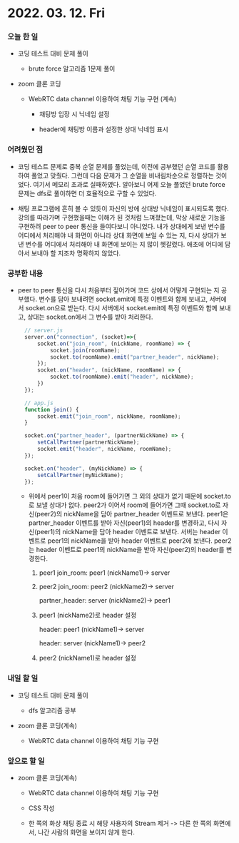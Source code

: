 # 2022. 03. 12. Fri

### 오늘 한 일

- 코딩 테스트 대비 문제 풀이

  - brute force 알고리즘 1문제 풀이

- zoom 클론 코딩

  - WebRTC data channel 이용하여 채팅 기능 구현 (계속)

    - 채팅방 입장 시 닉네임 설정

    - header에 채팅방 이름과 설정한 상대 닉네임 표시

### 어려웠던 점

- 코딩 테스트 문제로 중복 순열 문제를 풀었는데, 이전에 공부했던 순열 코드를 활용하여 풀었고 맞췄다. 그런데 다음 문제가 그 순열을 비내림차순으로 정렬하는 것이었다. 여기서 메모리 초과로 실패하였다. 알아보니 어제 오늘 풀었던 brute force 문제는 dfs로 풀이하면 더 효율적으로 구할 수 있었다.

- 채팅 프로그램에 흔히 볼 수 있듯이 자신의 방에 상대방 닉네임이 표시되도록 했다. 강의를 따라가며 구현했을때는 이해가 된 것처럼 느껴졌는데, 막상 새로운 기능을 구현하려 peer to peer 통신을 들여다보니 아니었다. 내가 상대에게 보낸 변수를 어디에서 처리해야 내 화면이 아니라 상대 화면에 보일 수 있는 지, 다시 상대가 보낸 변수를 어디에서 처리해야 내 화면에 보이는 지 많이 헷갈렸다. 애초에 어디에 담아서 보내야 할 지조차 명확하지 않았다.

### 공부한 내용

- peer to peer 통신을 다시 처음부터 짚어가며 코드 상에서 어떻게 구현되는 지 공부했다. 변수를 담아 보내려면 socket.emit에 특정 이벤트와 함께 보내고, 서버에서 socket.on으로 받는다. 다시 서버에서 socket.emit에 특정 이벤트와 함께 보내고, 상대는 socket.on에서 그 변수를 받아 처리한다.

  ```JavaScript
    // server.js
    server.on("connection", (socket)=>{
        socket.on("join_room", (nickName, roomName) => {
            socket.join(roomName);
            socket.to(roomName).emit("partner_header", nickName);
        });
        socket.on("header", (nickName, roomName) => {
            socket.to(roomName).emit("header", nickName);
        })
    });

    // app.js
    function join() {
        socket.emit("join_room", nickName, roomName);
    }

    socket.on("partner_header", (partnerNickName) => {
        setCallPartner(partnerNickName);
        socket.emit("header", nickName, roomName);
    });

    socket.on("header", (myNickName) => {
        setCallPartner(myNickName);
    });
  ```

  - 위에서 peer1이 처음 room에 들어가면 그 외의 상대가 없기 때문에 socket.to 로 보낼 상대가 없다. peer2가 이어서 room에 들어가면 그때 socket.to로 자신(peer2)의 nickName을 담아 partner_header 이벤트로 보낸다. peer1은 partner_header 이벤트를 받아 자신(peer1)의 header를 변경하고, 다시 자신(peer1)의 nickName을 담아 header 이벤트로 보낸다. 서버는 header 이벤트로 peer1의 nickName을 받아 header 이벤트로 peer2에 보낸다. peer2는 header 이벤트로 peer1의 nickName을 받아 자신(peer2)의 header를 변경한다.

    1. peer1 join_room: peer1 (nickName1)-> server

    2. peer2 join_room: peer2 (nickName2)-> server

       partner_header: server (nickName2)-> peer1

    3. peer1 (nickName2)로 header 설정

       header: peer1 (nickName1)-> server

       header: server (nickName1)-> peer2

    4. peer2 (nickName1)로 header 설정

### 내일 할 일

- 코딩 테스트 대비 문제 풀이

  - dfs 알고리즘 공부

- zoom 클론 코딩(계속)

  - WebRTC data channel 이용하여 채팅 기능 구현

### 앞으로 할 일

- zoom 클론 코딩(계속)

  - WebRTC data channel 이용하여 채팅 기능 구현

  - CSS 작성

  - 한 쪽의 화상 채팅 종료 시 해당 사용자의 Stream 제거
    -> 다른 한 쪽의 화면에서, 나간 사람의 화면을 보이지 않게 한다.

<br><br>
